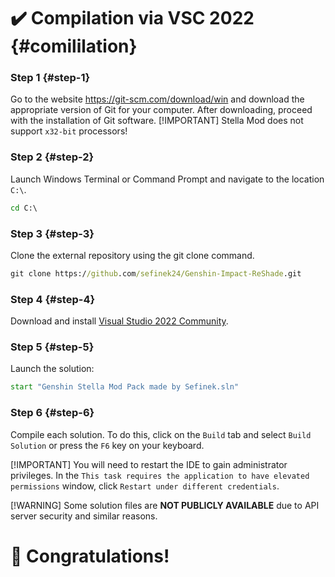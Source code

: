 <!-- [[> SEO
###### Number: 1.10

###### Title: Compilation via VSC 2022 - Stella Mod Documentation
###### Description: 
###### Tags: 
###### Canonical: /genshin-impact-reshade/docs?page=installation
]]> -->

# ✔️ Compilation via VSC 2022 {#comililation}
### Step 1 {#step-1}
Go to the website https://git-scm.com/download/win and download the appropriate version of Git for your computer. After downloading, proceed with the installation of Git software.
[!IMPORTANT]
Stella Mod does not support `x32-bit` processors!

### Step 2 {#step-2}
Launch Windows Terminal or Command Prompt and navigate to the location `C:\`.
```cmd
cd C:\
```

### Step 3 {#step-3}
Clone the external repository using the git clone command.
```cmd
git clone https://github.com/sefinek24/Genshin-Impact-ReShade.git
```

### Step 4 {#step-4}
Download and install [Visual Studio 2022 Community](https://visualstudio.microsoft.com/vs/community).

### Step 5 {#step-5}
Launch the solution:
```cmd
start "Genshin Stella Mod Pack made by Sefinek.sln"
```

### Step 6 {#step-6}
Compile each solution. To do this, click on the `Build` tab and select `Build Solution` or press the `F6` key on your keyboard.

[!IMPORTANT]
You will need to restart the IDE to gain administrator privileges. In the `This task requires the application to have elevated permissions` window, click `Restart under different credentials`.

[!WARNING]
Some solution files are **NOT PUBLICLY AVAILABLE** due to API server security and similar reasons.


# 🎉 Congratulations!